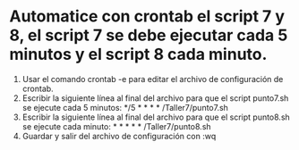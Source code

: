 # Automatice con crontab el script 7 y 8, el script 7 se debe ejecutar cada 5 minutos y el script 8 cada minuto.

1. Usar el comando crontab -e para editar el archivo de configuración de crontab. 
2. Escribir la siguiente línea al final del archivo para que el script punto7.sh se ejecute cada 5 minutos: */5 * * * * /Taller7/punto7.sh
3. Escribir la siguiente línea al final del archivo para que el script punto8.sh se ejecute cada minuto: * * * * * /Taller7/punto8.sh
4. Guardar y salir del archivo de configuración con :wq
